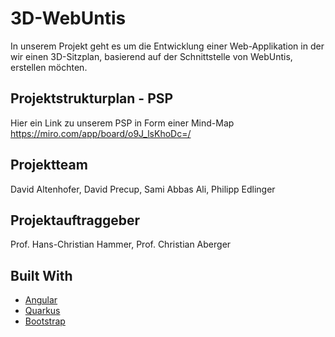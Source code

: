 # 3D-WebUntis
In unserem Projekt geht es um die Entwicklung einer Web-Applikation in der wir einen 3D-Sitzplan, basierend auf der Schnittstelle von WebUntis, erstellen möchten.

## Projektstrukturplan - PSP
Hier ein Link zu unserem PSP in Form einer Mind-Map
https://miro.com/app/board/o9J_lsKhoDc=/

## Projektteam
David Altenhofer, David Precup, Sami Abbas Ali, Philipp Edlinger

## Projektauftraggeber
Prof. Hans-Christian Hammer, Prof. Christian Aberger

## Built With
* [Angular](https://angular.io/)
* [Quarkus](https://quarkuks.io/)
* [Bootstrap](https://getbootstrap.com)
